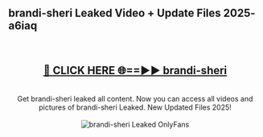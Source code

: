 <h2>brandi-sheri Leaked Video + Update Files 2025- a6iaq</h2>
<br>
<div align="center">
<h2><a href="https://libra.edu.pl?brandi-sheri" rel="nofollow">🔴 CLICK HERE 🌐==►► brandi-sheri</a></h2>
<br>
Get brandi-sheri leaked all content. Now you can access all videos and pictures of brandi-sheri Leaked. New Updated Files 2025!
<br>
<br>
<a href="https://libra.edu.pl?brandi-sheri" rel="nofollow" data-target="animated-image.originalLink"><img src="https://i.ibb.co.com/WyWwxjT/player-gif2.gif" alt="brandi-sheri Leaked OnlyFans" style="max-width: 100%; display: inline-block;" data-target="animated-image.originalImage"></a>
</div>
<br>